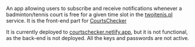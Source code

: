 An app allowing users to subscribe and receive notifications whenever a badminton/tennis court is free for a given time slot in the [twojtenis.pl](twojtenis.pl) service.
It is the front-end part for [CourtsChecker](https://github.com/brestmoor/CourtsChecker)

It is currently deployed to [courtschecker.netlify.app](courtschecker.netlify.app), but it is not functional, as the back-end is not deployed.
All the keys and passwords are not active.
